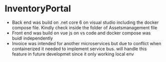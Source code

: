 # InventoryPortal
* Back end was build on .net core 6 on visual studio including the docker compose file. Kindly check inside the folder of Assetsmanagement file
* Front end was build on vue js on vs code and docker compose was buidl independently 
* Invoice was intended for another microservices but due to conflict when containerized it needed to implement service bus. will handle this feature in future developmet since it only working local env
